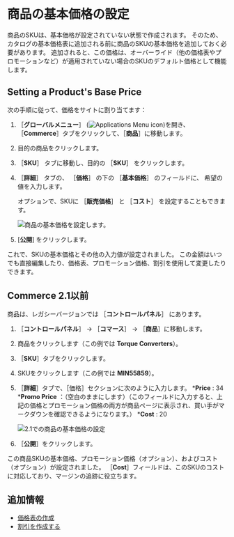# 商品の基本価格の設定

商品のSKUは、基本価格が設定されていない状態で作成されます。 そのため、カタログの基本価格表に追加される前に商品のSKUの基本価格を追加しておく必要があります。 追加されると、この価格は、オーバーライド（他の価格表やプロモーションなど）が適用されていない場合のSKUのデフォルト価格として機能します。

<a name="setting-a-products-base-price-1" />

## Setting a Product's Base Price

次の手順に従って、価格をサイトに割り当てます：

1. ［**グローバルメニュー**］ (![Applications Menu icon](../../images/icon-applications-menu.png))を開き、［**Commerce**］タブをクリックして、［**商品**］に移動します。

1. 目的の商品をクリックします。

1. ［**SKU**］ タブに移動し、目的の ［**SKU**］ をクリックします。

1. ［**詳細**］ タブの、 ［**価格**］ の下の ［**基本価格**］ のフィールドに、 希望の値を入力します。

   オプションで、SKUに ［**販売価格**］ と ［**コスト**］ を設定することもできます。

   ![商品の基本価格を設定します。](./setting-a-products-base-price/images/01.png)

1. [**公開**] をクリックします。

これで、SKUの基本価格とその他の入力値が設定されました。 この金額はいつでも直接編集したり、価格表、プロモーション価格、割引を使用して変更したりできます。

<a name="commerce-21-and-below" />

## Commerce 2.1以前

商品は、レガシーバージョンでは ［**コントロールパネル**］ にあります。

1. ［**コントロールパネル**］ → ［**コマース**］ → ［**商品**］に移動します。
1. 商品をクリックします（この例では **Torque Converters**）。
1. ［**SKU**］タブをクリックします。
1. SKUをクリックします（この例では **MIN55859**）。
1. ［**詳細**］タブで、［価格］セクションに次のように入力します。
    ***Price** : 34
    ***Promo Price** ：（空白のままにします）（このフィールドに入力すると、上記の価格とプロモーション価格の両方が商品ページに表示され、買い手がマークダウンを確認できるようになります。）
    ***Cost** : 20

    ![2.1での商品の基本価格の設定](./setting-a-products-base-price/images/01.png)

1. ［**公開**］をクリックします。

この商品SKUの基本価格、プロモーション価格（オプション）、およびコスト（オプション）が設定されました。 ［**Cost**］フィールドは、このSKUのコストに対応しており、マージンの追跡に役立ちます。

<a name="additional-information" />

## 追加情報

* [価格表の作成](./creating-a-price-list.md)
* [割引を作成する](../../promoting-products/creating-a-discount.md)
